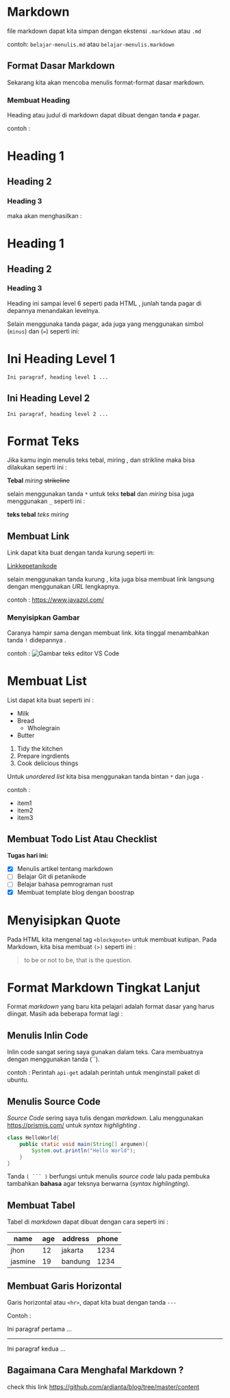 # Markdown
file markdown dapat kita simpan dengan ekstensi `.markdown` atau `.md`

contoh: `belajar-menulis.md` atau `belajar-menulis.markdown`

## Format Dasar Markdown 
Sekarang kita akan mencoba menulis format-format dasar markdown.

### Membuat Heading
Heading atau judul di markdown dapat dibuat dengan tanda `#` pagar. 

contoh :
# Heading 1
## Heading 2
### Heading 3

maka akan menghasilkan : 
<h1>Heading 1</h1>
<h2>Heading 2</h2>
<h3>Heading 3</h3>
Heading ini sampai level 6 seperti pada HTML , 
junlah tanda pagar di depannya menandakan levelnya.

Selain menggunaka tanda pagar, 
ada juga yang menggunakan simbol (`minus`) dan (`=`) seperti ini: 

Ini Heading Level 1
======================
    Ini paragraf, heading level 1 ...

Ini Heading Level 2
----------------------
    Ini paragraf, heading level 2 ...

# Format Teks
Jika kamu ingin menulis teks tebal, miring , 
dan strikline maka bisa dilakukan seperti ini :

**Tebal**
*miring*
~~strikeline~~

selain menggunakan tanda `*` untuk teks **tebal** dan *miring* bisa juga menggunakan `_` seperti ini :

__teks tebal__
_teks miring_

## Membuat Link
Link dapat kita buat dengan tanda kurung seperti in: 

[Linkkepetanikode](https:://www.javazol.com)

selain menggunakan tanda kurung , kita juga bisa membuat link langsung dengan menggunakan *URL* lengkapnya. 

contoh : https://www.javazol.com/

### Menyisipkan Gambar
Caranya hampir sama dengan membuat link. kita tinggal menambahkan tanda `!` didepannya .

contoh : ![Gambar teks editor VS Code](https://www.petanikode.com/img/markdown/markdown-vscode.png)


Membuat List
============
List dapat kita buat seperti ini : 

* Milk
* Bread
  * Wholegrain
* Butter

1. Tidy the kitchen
2. Prepare ingrdients
3. Cook delicious things

Untuk *unordered list* kita bisa menggunakan tanda bintan `*` dan juga `-`

contoh : 

- item1
- item2
- item3

Membuat Todo List Atau Checklist
--------------------------------
**Tugas hari ini:**

- [x] Menulis artikel tentang markdown
- [ ] Belajar Git di petanikode
- [ ] Belajar bahasa pemrograman rust
- [x] Membuat template blog dengan boostrap

# Menyisipkan Quote
Pada HTML kita mengenal tag `<blockqoute>` untuk membuat kutipan. Pada Markdown, kita bisa membuat `(>)` seperti ini : 

> to be or not to be, that is the question.

# Format Markdown Tingkat Lanjut
Format *markdown* yang baru kita pelajari adalah format dasar yang harus diingat. Masih ada beberapa format lagi :

## Menulis Inlin Code
Inlin code sangat sering saya gunakan dalam teks. Cara membuatnya dengan menggunakan tanda (``).

contoh :
Perintah `api-get` adalah perintah untuk menginstall paket di ubuntu.

## Menulis Source Code
*Source Code* sering saya tulis dengan *markdown*. Lalu menggunakan https://prismjs.com/ untuk *syntax highlighting* .

```java
class HelloWorld{
    public static void main(String[] argumen){
        System.out.println("Hello World");
    }
}
```
Tanda `( ``` )` berfungsi untuk menulis *source code* lalu pada pembuka tambahkan **bahasa** agar teksnya berwarna (*syntax highlingting*).

## Membuat Tabel
Tabel di *markdown* dapat dibuat dengan cara seperti ini : 

| name | age | address | phone |
| ---- | --- | ------- | ----- |
| jhon | 12 | jakarta | 1234   |
| jasmine | 19 | bandung | 1234 |

## Membuat Garis Horizontal
Garis horizontal atau `<hr>`, dapat kita buat dengan tanda `---`

Contoh : 

Ini paragraf pertama ...

---

Ini paragraf kedua ...


## Bagaimana Cara Menghafal Markdown ? 
check this link https://github.com/ardianta/blog/tree/master/content